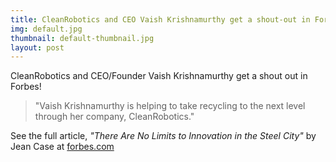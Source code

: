 ```yaml
---
title: CleanRobotics and CEO Vaish Krishnamurthy get a shout-out in Forbes
img: default.jpg
thumbnail: default-thumbnail.jpg
layout: post
---
```

CleanRobotics and CEO/Founder Vaish Krishnamurthy get a shout out in Forbes! 

> "Vaish Krishnamurthy is helping to take recycling to the next level through her company, CleanRobotics."

See the full article, *"There Are No Limits to Innovation in the Steel City"* by Jean Case at [forbes.com](http://www.forbes.com/sites/jeancase/2016/04/04/there-are-no-limits-to-innovation-in-the-steel-city/#633bee0c6416)

